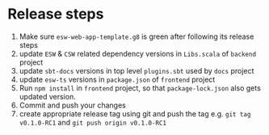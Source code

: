 
# Release steps

1. Make sure `esw-web-app-template.g8` is green after following its release steps
2. update `ESW` & `CSW` related dependency versions in `Libs.scala` of `backend` project 
3. update `sbt-docs` versions in top level `plugins.sbt` used by `docs` project
4. update `esw-ts` versions in `package.json` of `frontend` project
5. Run `npm install` in `frontend` project, so that `package-lock.json` also gets updated version.
6. Commit and push your changes
7. create appropriate release tag using git and push the tag e.g. `git tag v0.1.0-RC1` and `git push origin v0.1.0-RC1`
